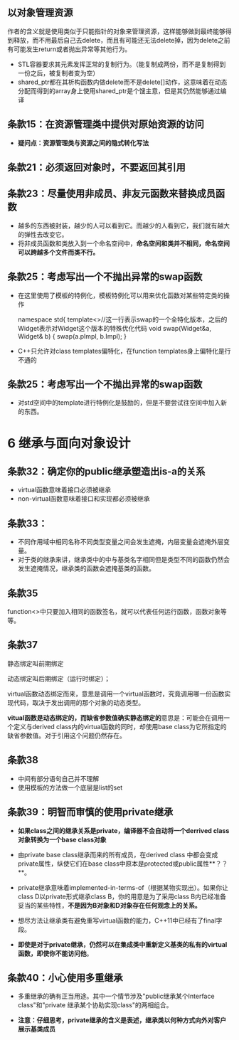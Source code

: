 ## 以对象管理资源

作者的含义就是使用类似于只能指针的对象来管理资源，这样能够做到最终能够得到释放，而不用最后自己去delete，而且有可能还无法delete掉，因为delete之前有可能发生return或者抛出异常等其他行为。

* STL容器要求其元素发挥正常的复制行为。（能复制成两份，而不是复制得到一份之后，被复制者变为空）
* shared_ptr都在其析构函数内做delete而不是delete[]动作，这意味着在动态分配而得到的array身上使用shared_ptr是个馊主意，但是其仍然能够通过编译

## 条款15：在资源管理类中提供对原始资源的访问

* **疑问点：资源管理类与资源之间的隐式转化写法**

## 条款21：必须返回对象时，不要返回其引用

## 条款23：尽量使用非成员、非友元函数来替换成员函数

* 越多的东西被封装，越少的人可以看到它。而越少的人看到它，我们就有越大的弹性去改变它。
* 将非成员函数和类放入到一个命名空间中，**命名空间和类并不相同，命名空间可以跨越多个文件而类不行。**

## 条款25：考虑写出一个不抛出异常的swap函数

* 在这里使用了模板的特例化，模板特例化可以用来优化函数对某些特定类的操作

	namespace std{
		template<>//这一行表示swap的一个全特化版本，之后的Widget表示对Widget这个版本的特殊优化代码
		void swap<Widget>(Widget&a, Widget& b)
		{
			swap(a.pImpl, b.Impl);
		}

* C++只允许对class templates偏特化，在function templates身上偏特化是行不通的

## 条款25：考虑写出一个不抛出异常的swap函数

* 对std空间中的template进行特例化是鼓励的，但是不要尝试往空间中加入新的东西。


# 6 继承与面向对象设计

## 条款32：确定你的public继承塑造出is-a的关系

* virtual函数意味着接口必须被继承
* non-virtual函数意味着接口和实现都必须被继承

## 条款33：
* 不同作用域中相同名称不同类型变量之间会发生遮掩，内层变量会遮掩外层变量。
* 对于类的继承来讲，继承类中的中与基类名字相同但是类型不同的函数仍然会发生遮掩情况，继承类的函数会遮掩基类的函数。

## 条款35

function<>中只要加入相同的函数签名，就可以代表任何运行函数，函数对象等等。

## 条款37

静态绑定叫前期绑定

动态绑定叫后期绑定（运行时绑定）；

virtual函数动态绑定而来，意思是调用一个virtual函数时，究竟调用哪一份函数实现代码，取决于发出调用的那个对象的动态类型。

**vitual函数是动态绑定的，而缺省参数值确实静态绑定的**意思是：可能会在调用一个定义与derived class内的virtual函数的同时，却使用base class为它所指定的缺省参数值。对于引用这个问题仍然存在。

## 条款38

* 中间有部分语句自己并不理解
* 使用模板的方法做一个底层是list的set

## 条款39：明智而审慎的使用private继承

* **如果class之间的继承关系是private，编译器不会自动将一个derrived class对象转换为一个base class对象**

* 由private base class继承而来的所有成员，在derived class 中都会变成private属性，纵使它们在base class中原本是protected或public属性**？？**。

* private继承意味着implemented-in-terms-of（根据某物实现出）。如果你让class D以private形式继承class B，你的用意是为了采用class B内已经准备妥当的某些特性，**不是因为B对象和D对象存在任何观念上的关系。**

* 想尽方法让继承类有避免重写virtual函数的能力，C++11中已经有了final字段。

* **即使是对于private继承，仍然可以在集成类中重新定义基类的私有的virtual函数，即使你不能访问他**。

## 条款40：小心使用多重继承

* 多重继承的确有正当用途。其中一个情节涉及"public继承某个Interface class"和"private 继承某个协助实现class"的两相组合。

* **注意：仔细思考，private继承的含义是表述，继承类以何种方式向外对客户展示基类成员**